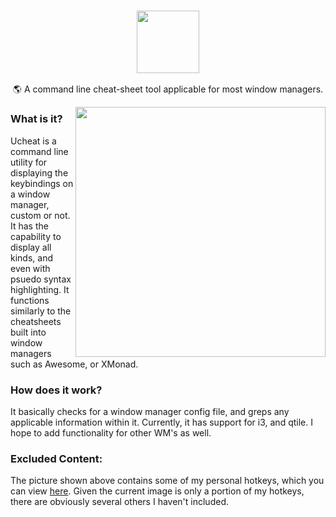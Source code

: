 <h3 align="center"><img src="https://cdn.discordapp.com/attachments/755119979786928369/854491946259972106/ucheat.png" height="100px"></h3>

<p align="center">🌎 A command line cheat-sheet tool applicable for most window managers.</p>

<img src="https://cdn.discordapp.com/attachments/800771771291664435/864947251158450186/ucheat.png" align="right" height="400px">

### What is it?
<p align="left">Ucheat is a command line utility for displaying the keybindings on a window manager, custom or not. It has the capability to display all kinds,
and even with psuedo syntax highlighting. It functions similarly to the cheatsheets built into window managers such as Awesome, or XMonad.</p>

### How does it work?
<p align="left">It basically checks for a window manager config file, and greps any applicable information within it. Currently, it has support for i3, and qtile. I hope to add functionality for other WM's as well.</p>

### Excluded Content:
The picture shown above contains some of my personal hotkeys, which you can view [here](https://github.com/rampus-bit/dots/tree/main/i3). Given the current image is only a portion of my hotkeys, there are obviously several others I haven't included.
